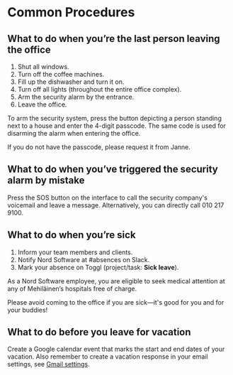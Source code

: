 # Common Procedures

## What to do when you’re the last person leaving the office

1. Shut all windows.
2. Turn off the coffee machines.
3. Fill up the dishwasher and turn it on.
4. Turn off all lights (throughout the entire office complex).
5. Arm the security alarm by the entrance.
6. Leave the office.

To arm the security system, press the button depicting a person standing next to a house and enter the 4-digit passcode. The same code is used for disarming the alarm when entering the office.

If you do not have the passcode, please request it from Janne.

## What to do when you’ve triggered the security alarm by mistake

Press the SOS button on the interface to call the security company's voicemail and leave a message. Alternatively, you can directly call 010 217 9100.

## What to do when you’re sick

1. Inform your team members and clients.
2. Notify Nord Software at #absences on Slack.
3. Mark your absence on Toggl (project/task: **Sick leave**).

As a Nord Software employee, you are eligible to seek medical attention at any of Mehiläinen’s hospitals free of charge.

Please avoid coming to the office if you are sick—it's good for you and for your buddies!

## What to do before you leave for vacation

Create a Google calendar event that marks the start and end dates of your vacation.
Also remember to create a vacation response in your email settings, see [Gmail settings](https://mail.google.com/mail/u/0/#settings/general).
